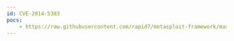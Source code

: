 ```yaml
---
id: CVE-2014-5383
pocs:
    - https://raw.githubusercontent.com/rapid7/metasploit-framework/master/modules/auxiliary/gather/alienvault_newpolicyform_sqli.rb
---
```


